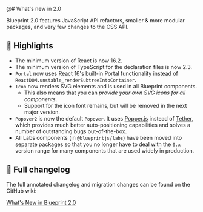 @# What's new in 2.0

Blueprint 2.0 features JavaScript API refactors, smaller & more modular packages, and very few changes to the CSS API.

## 🔆 Highlights

- The minimum version of React is now 16.2.
- The minimum version of TypeScript for the declaration files is now 2.3.
- `Portal` now uses React 16's built-in Portal functionality instead of `ReactDOM.unstable_renderSubtreeIntoContainer`.
- `Icon` now renders SVG elements and is used in all Blueprint components.
  - This also means that you can _provide your own SVG icons for all components_.
  - Support for the icon font remains, but will be removed in the next major version.
- `Popover2` is now the default `Popover`. It uses [Popper.js](https://popper.js.org/) instead of [Tether](http://tether.io/), which provides much better auto-positioning capabilities and solves a number of outstanding bugs out-of-the-box.
- All Labs components (in `@blueprintjs/labs`) have been moved into separate packages so that you no longer have to deal with the `0.x` version range for many components that are used widely in production.

## 📝 Full changelog

The full annotated changelog and migration changes can be found on the GitHub wiki:

<a class="pt-button pt-intent-primary pt-large" href="https://github.com/palantir/blueprint/wiki/What's-New-in-Blueprint-2.0" target="_blank">
    What's New in Blueprint 2.0
</a>
